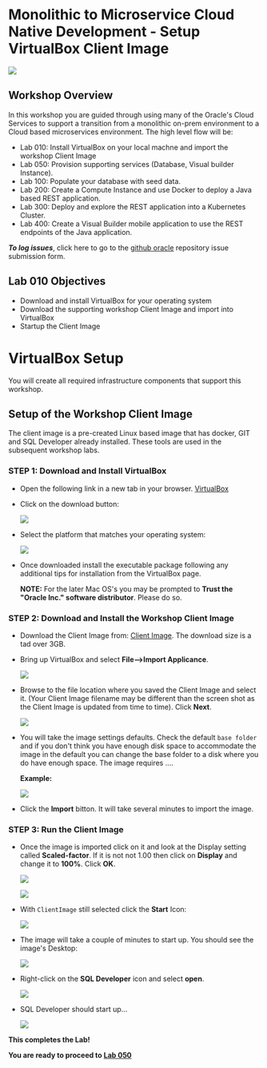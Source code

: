 # Monolithic to Microservice Cloud Native Development - Setup VirtualBox Client Image

  ![](images/050/Title.png)

## Workshop Overview

In this workshop you are guided through using many of the Oracle's Cloud Services to support a transition from a monolithic on-prem environment to a Cloud based microservices environment. The high level flow will be:

- Lab 010: Install VirtualBox on your local machne and import the workshop Client Image
- Lab 050: Provision supporting services (Database, Visual builder Instance).
- Lab 100: Populate your database with seed data.
- Lab 200: Create a Compute Instance and use Docker to deploy a Java based REST application.
- Lab 300: Deploy and explore the REST application into a Kubernetes Cluster.
- Lab 400: Create a Visual Builder mobile application to use the REST endpoints of the Java application.

***To log issues***, click here to go to the [github oracle](https://github.com/oracle/learning-library/issues/new) repository issue submission form.

## Lab 010 Objectives

- Download and install VirtualBox for your operating system
- Download the supporting workshop Client Image and import into VirtualBox
- Startup the Client Image

# VirtualBox Setup

You will create all required infrastructure components that support this workshop.

## Setup of the Workshop Client Image

The client image is a pre-created Linux based image that has docker, GIT and SQL Developer already installed. These tools are used in the subsequent workshop labs.

### **STEP 1**: Download and Install VirtualBox

- Open the following link in a new tab in your browser. <a href="https://www.virtualbox.org/" target="newwerc">VirtualBox</a>

- Click on the download button:

  ![](images/010/2.PNG)

- Select the platform that matches your operating system:

  ![](images/010/3.PNG)

- Once downloaded install the executable package following any additional tips for installation from the VirtualBox page.

  **NOTE:** For the later Mac OS's you may be prompted to **Trust the "Oracle Inc." software distributor**. Please do so.

### **STEP 2**: Download and Install the Workshop Client Image

- Download the Client Image from: <a href="https://">Client Image</a>. The download size is a tad over 3GB.

- Bring up VirtualBox and select **File-->Import Applicance**.

  ![](images/010/4.PNG)

- Browse to the file location where you saved the Client Image and select it. (Your Client Image filename may be different than the screen shot as the Client Image is updated from time to time). Click **Next**.

  ![](images/010/5.PNG)

- You will take the image settings defaults. Check the default `base folder` and if you don't think you have enough disk space to accommodate the image in the default you can change the base folder to a disk where you do have enough space. The image requires ....

  **Example:**

  ![](images/010/6.PNG)

- Click the **Import** bitton. It will take several minutes to import the image.

### **STEP 3**: Run the Client Image

- Once the image is imported click on it and look at the Display setting called **Scaled-factor**. If it is not not 1.00 then click on **Display** and change it to **100%**. Click **OK**.

  ![](images/010/6.PNG)

  ![](images/010/8.PNG)

- With `ClientImage` still selected click the **Start** Icon:

  ![](images/010/9.PNG)

- The image will take a couple of minutes to start up. You should see the image's Desktop:

  ![](images/010/10.PNG)

- Right-click on the **SQL Developer** icon and select **open**.

  ![](images/010/11.PNG)

- SQL Developer should start up...

  ![](images/010/12.PNG)

**This completes the Lab!**

**You are ready to proceed to [Lab 050](LabGuide050Virtual.md)**
